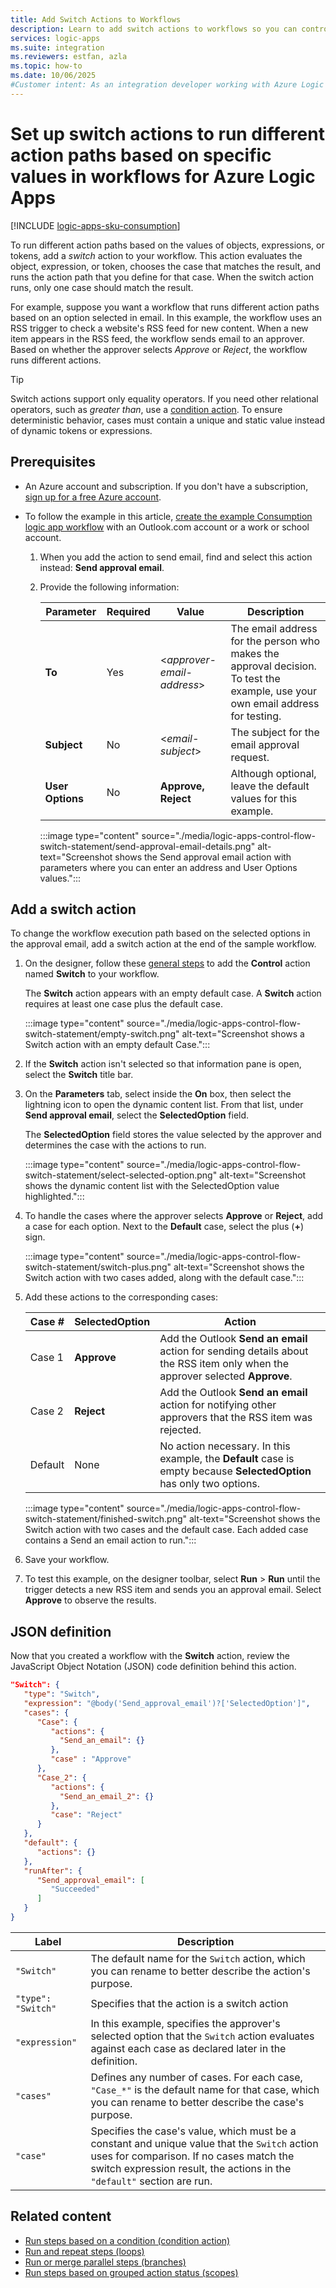 ```yaml
---
title: Add Switch Actions to Workflows
description: Learn to add switch actions to workflows so you can control workflow action path execution based on specific values in Azure Logic Apps.
services: logic-apps
ms.suite: integration
ms.reviewers: estfan, azla
ms.topic: how-to
ms.date: 10/06/2025
#Customer intent: As an integration developer working with Azure Logic Apps, I want to set up a switch action in a workflow to run different action paths based on the values of objects, expressions, or tokens.
---
```


# Set up switch actions to run different action paths based on specific values in workflows for Azure Logic Apps

[!INCLUDE [logic-apps-sku-consumption](includes/logic-apps-sku-consumption.md)]

To run different action paths based on the values of objects, expressions, or tokens, add a *switch* action to your workflow. This action evaluates the object, expression, or token, chooses the case that matches the result, and runs the action path that you define for that case. When the switch action runs, only one case should match the result.

For example, suppose you want a workflow that runs different action paths based on an option selected in email. In this example, the workflow uses an RSS trigger to check a website's RSS feed for new content. When a new item appears in the RSS feed, the workflow sends email to an approver. Based on whether the approver selects *Approve* or *Reject*, the workflow runs different actions.

> [!TIP]
>
> Switch actions support only equality operators. If you need other relational operators, such as *greater than*, use a [condition action](../logic-apps/logic-apps-control-flow-conditional-statement.md). To ensure deterministic behavior, cases must contain a unique and static value instead of dynamic tokens or expressions.

## Prerequisites

- An Azure account and subscription. If you don't have a subscription, [sign up for a free Azure account](https://azure.microsoft.com/free/?WT.mc_id=A261C142F).

- To follow the example in this article, [create the example Consumption logic app workflow](../logic-apps/quickstart-create-example-consumption-workflow.md) with an Outlook.com account or a work or school account.

  1. When you add the action to send email, find and select this action instead: **Send approval email**.

  1. Provide the following information:
  
      | Parameter | Required | Value | Description |
      |-----------|----------|-------|-------------|
      | **To** | Yes | <*approver-email-address*> | The email address for the person who makes the approval decision. To test the example, use your own email address for testing. |
      | **Subject** | No | <*email-subject*> | The subject for the email approval request. |
      | **User Options** | No | **Approve, Reject** | Although optional, leave the default values for this example. |

     :::image type="content" source="./media/logic-apps-control-flow-switch-statement/send-approval-email-details.png" alt-text="Screenshot shows the Send approval email action with parameters where you can enter an address and User Options values.":::

## Add a switch action

To change the workflow execution path based on the selected options in the approval email, add a switch action at the end of the sample workflow.

1. On the designer, follow these [general steps](add-trigger-action-workflow.md#add-action) to add the **Control** action named **Switch** to your workflow.

   The **Switch** action appears with an empty default case. A **Switch** action requires at least one case plus the default case.

   :::image type="content" source="./media/logic-apps-control-flow-switch-statement/empty-switch.png" alt-text="Screenshot shows a Switch action with an empty default Case.":::

1. If the **Switch** action isn't selected so that information pane is open, select the **Switch** title bar.

1. On the **Parameters** tab, select inside the **On** box, then select the lightning icon to open the dynamic content list. From that list, under **Send approval email**, select the **SelectedOption** field.

   The **SelectedOption** field stores the value selected by the approver and determines the case with the actions to run. 

   :::image type="content" source="./media/logic-apps-control-flow-switch-statement/select-selected-option.png" alt-text="Screenshot shows the dynamic content list with the SelectedOption value highlighted.":::

1. To handle the cases where the approver selects **Approve** or **Reject**, add a case for each option. Next to the **Default** case, select the plus (**+**) sign. 

   :::image type="content" source="./media/logic-apps-control-flow-switch-statement/switch-plus.png" alt-text="Screenshot shows the Switch action with two cases added, along with the default case.":::

1. Add these actions to the corresponding cases:

   | Case # | **SelectedOption** | Action |
   |--------|--------------------|--------|
   | Case 1 | **Approve** | Add the Outlook **Send an email** action for sending details about the RSS item only when the approver selected **Approve**. |
   | Case 2 | **Reject** | Add the Outlook **Send an email** action for notifying other approvers that the RSS item was rejected. |
   | Default | None | No action necessary. In this example, the **Default** case is empty because **SelectedOption** has only two options. |

   :::image type="content" source="./media/logic-apps-control-flow-switch-statement/finished-switch.png" alt-text="Screenshot shows the Switch action with two cases and the default case. Each added case contains a Send an email action to run.":::

1. Save your workflow. 

1. To test this example, on the designer toolbar, select **Run** > **Run** until the trigger detects a new RSS item and sends you an approval email. Select **Approve** to observe the results.

## JSON definition

Now that you created a workflow with the **Switch** action, review the JavaScript Object Notation (JSON) code definition behind this action.

``` json
"Switch": {
   "type": "Switch",
   "expression": "@body('Send_approval_email')?['SelectedOption']",
   "cases": {
      "Case": {
         "actions": {
           "Send_an_email": {}
         },
         "case" : "Approve"
      },
      "Case_2": {
         "actions": {
           "Send_an_email_2": {}
         },
         "case": "Reject"
      }
   },
   "default": {
      "actions": {}
   },
   "runAfter": {
      "Send_approval_email": [
         "Succeeded"
      ]
   }
}
```

| Label | Description |
|-------|-------------|
| `"Switch"`         | The default name for the `Switch` action, which you can rename to better describe the action's purpose. |
| `"type": "Switch"` | Specifies that the action is a switch action |
| `"expression"`     | In this example, specifies the approver's selected option that the `Switch` action evaluates against each case as declared later in the definition. |
| `"cases"` | Defines any number of cases. For each case, `"Case_*"` is the default name for that case, which you can rename to better describe the case's purpose. |
| `"case"` | Specifies the case's value, which must be a constant and unique value that the `Switch` action uses for comparison. If no cases match the switch expression result, the actions in the `"default"` section are run. | 



## Related content

- [Run steps based on a condition (condition action)](../logic-apps/logic-apps-control-flow-conditional-statement.md)
- [Run and repeat steps (loops)](../logic-apps/logic-apps-control-flow-loops.md)
- [Run or merge parallel steps (branches)](../logic-apps/logic-apps-control-flow-branches.md)
- [Run steps based on grouped action status (scopes)](../logic-apps/logic-apps-control-flow-run-steps-group-scopes.md)

